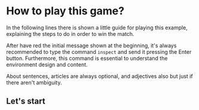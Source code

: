 # How to play this game?

In the following lines there is shown a little guide
for playing this example, explaining the steps to do
in order to win the match.

After have red the initial message shown at the beginning,
it's always recommended to type the command `inspect` and send it
pressing the Enter button. Furthermore, this command is
essential to understand the environment design and content.

About sentences, articles are always optional,
and adjectives also but just if there aren't ambiguity.
## Let's start